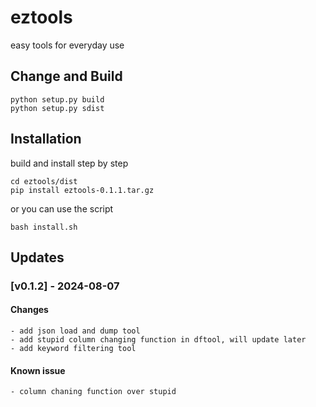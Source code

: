 # eztools
easy tools for everyday use

## Change and Build
```
python setup.py build
python setup.py sdist
```
## Installation
build and install step by step
```
cd eztools/dist
pip install eztools-0.1.1.tar.gz
```
or you can use the script
```
bash install.sh
```
## Updates
### [v0.1.2] - 2024-08-07
#### Changes
    - add json load and dump tool
    - add stupid column changing function in dftool, will update later
    - add keyword filtering tool
#### Known issue
    - column chaning function over stupid